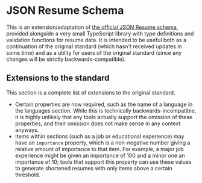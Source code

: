 # JSON Resume Schema

This is an extension/adaptation of [the official JSON Resume
schema](https://github.com/ianprime0509/jsonresume-schema), provided
alongside a very small TypeScript library with type definitions and
validation functions for resume data. It is intended to be useful both
as a continuation of the original standard (which hasn't received
updates in some time) and as a utility for users of the original
standard (since any changes will be strictly backwards-compatible).

## Extensions to the standard

This section is a complete list of extensions to the original
standard.

- Certain properties are now required, such as the name of a language
  in the languages section. While this is technically
  backwards-incompatible, it is highly unlikely that any tools
  actually support the omission of these properties, and their
  omission does not make sense in any context anyways.
- Items within sections (such as a job or educational experience) may
  have an `importance` property, which is a non-negative number giving
  a relative amount of importance to that item. For example, a major
  job experience might be given an importance of 100 and a minor one
  an importance of 10; tools that support this property can use these
  values to generate shortened resumes with only items above a certain
  threshold.
